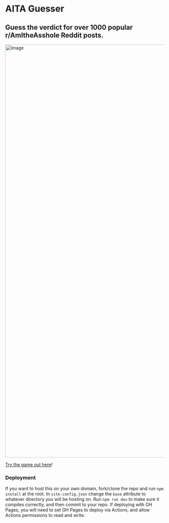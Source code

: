 # AITA Guesser
## Guess the verdict for over 1000 popular r/AmItheAsshole Reddit posts.

<img width="1936" height="1314" alt="image" src="https://github.com/user-attachments/assets/1e2677dc-9169-427d-8f82-ad0491119ba4" />

[Try the game out here](https://muhashi.com/aita-guesser/)! 

### Deployment

If you want to host this on your own domain, fork/clone the repo and run `npm install` at the root. In `vite.config.json` change the `base` attribute to whatever directory you will be hosting on. Run `npm run dev` to make sure it compiles correctly, and then commit to your repo. If deploying with GH Pages, you will need to set GH Pages to deploy via Actions, and allow Actions permissions to read and write.
